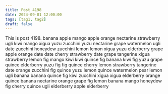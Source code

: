 ```yaml
---
title: Post 4198
date: 2024-09-01 12:00:00
tags: [tag1, tag2]
draft: false
---
```

This is post 4198.
banana
apple
mango
apple
orange
nectarine
strawberry
ugli
kiwi
mango
xigua
yuzu
zucchini
yuzu
nectarine
grape
watermelon
ugli
date
zucchini
honeydew
zucchini
lemon
lemon
xigua
yuzu
elderberry
grape
apple
orange
date
date
cherry
strawberry
date
grape
tangerine
xigua
strawberry
lemon
fig
mango
kiwi
kiwi
quince
fig
banana
kiwi
fig
yuzu
grape
quince
elderberry
yuzu
fig
fig
quince
cherry
lemon
strawberry
tangerine
date
orange
zucchini
fig
quince
yuzu
lemon
quince
watermelon
pear
lemon
ugli
banana
banana
quince
fig
kiwi
zucchini
xigua
xigua
elderberry
orange
quince
banana
nectarine
orange
grape
fig
lemon
banana
mango
honeydew
fig
cherry
quince
ugli
elderberry
apple
elderberry
